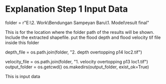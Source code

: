 # Explanation Step 1 Input Data

folder = r"E:\2. Work\Bendungan Sampeyan Baru\1. Model\result final"

This is for the location where the folder path of the results will be shown. Include the extracted shapefile. put the flood depth and flood velocity tif file inside this folder

depth_file = os.path.join(folder, "2. depth overtopping p14 loc2.tif")


velocity_file = os.path.join(folder, "1. velocity overtopping p13 loc1.tif")
output_folder = os.getcwd()
os.makedirs(output_folder, exist_ok=True)

This is input data
